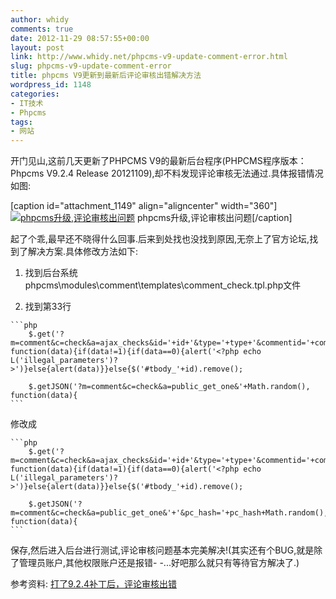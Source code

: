 ```yaml
---
author: whidy
comments: true
date: 2012-11-29 08:57:55+00:00
layout: post
link: http://www.whidy.net/phpcms-v9-update-comment-error.html
slug: phpcms-v9-update-comment-error
title: phpcms V9更新到最新后评论审核出错解决方法
wordpress_id: 1148
categories:
- IT技术
- Phpcms
tags:
- 网站
---
```


开门见山,这前几天更新了PHPCMS V9的最新后台程序(PHPCMS程序版本：Phpcms V9.2.4 Release 20121109),却不料发现评论审核无法通过.具体报错情况如图:

[caption id="attachment_1149" align="aligncenter" width="360"][![phpcms升级,评论审核出问题](/wp-content/uploads/2012/11/commentError.jpg)](/wp-content/uploads/2012/11/commentError.jpg) phpcms升级,评论审核出问题[/caption]

起了个乖,最早还不晓得什么回事.后来到处找也没找到原因,无奈上了官方论坛,找到了解决方案.具体修改方法如下:



	
  1. 找到后台系统phpcms\modules\comment\templates\comment_check.tpl.php文件

	
  2. 找到第33行


    
    ```php
    	$.get('?m=comment&c=check&a=ajax_checks&id='+id+'&type='+type+'&commentid='+commentid+'&'+Math.random(), function(data){if(data!=1){if(data==0){alert('<?php echo L('illegal_parameters')?>')}else{alert(data)}}else{$('#tbody_'+id).remove();
    
    	$.getJSON('?m=comment&c=check&a=public_get_one&'+Math.random(), function(data){
    ```



修改成


    
    ```php
    	$.get('?m=comment&c=check&a=ajax_checks&id='+id+'&type='+type+'&commentid='+commentid+'&pc_hash='+pc_hash+'&'+Math.random(), function(data){if(data!=1){if(data==0){alert('<?php echo L('illegal_parameters')?>')}else{alert(data)}}else{$('#tbody_'+id).remove();
    
    	$.getJSON('?m=comment&c=check&a=public_get_one&'+'&pc_hash='+pc_hash+Math.random(), function(data){
    ```



保存,然后进入后台进行测试,评论审核问题基本完美解决!(其实还有个BUG,就是除了管理员账户,其他权限账户还是报错- -...好吧那么就只有等待官方解决了.)


参考资料: [打了9.2.4补丁后，评论审核出错](http://bbs.phpcms.cn/thread-724404-1-1.html)
